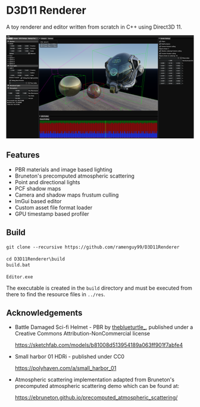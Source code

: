 # D3D11 Renderer

A toy renderer and editor written from scratch in C++ using Direct3D 11.

![Editor](img/screenshot.png)

## Features

- PBR materials and image based lighting
- Bruneton's precomputed atmospheric scattering
- Point and directional lights
- PCF shadow maps
- Camera and shadow maps frustum culling
- ImGui based editor
- Custom asset file format loader
- GPU timestamp based profiler

## Build

```
git clone --recursive https://github.com/ramenguy99/D3D11Renderer

cd D3D11Renderer\build
build.bat

Editor.exe
```

The executable is created in the `build` directory and must be executed from there to find the resource files in `../res`.


## Acknowledgements

- Battle Damaged Sci-fi Helmet - PBR by [theblueturtle_](https://sketchfab.com/theblueturtle_), published under a Creative Commons Attribution-NonCommercial license

    https://sketchfab.com/models/b81008d513954189a063ff901f7abfe4

- Small harbor 01 HDRi - published under CC0

    https://polyhaven.com/a/small_harbor_01

- Atmospheric scattering implementation adapted from Bruneton's precomputed atmospheric scattering demo which can be found at:

    https://ebruneton.github.io/precomputed_atmospheric_scattering/
